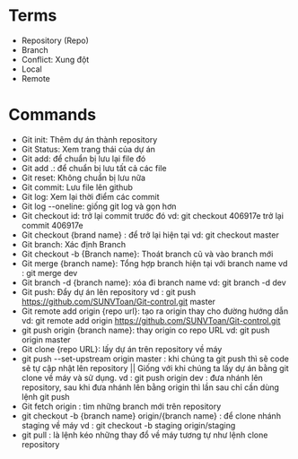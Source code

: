 # Terms

- Repository (Repo)
- Branch
- Conflict: Xung đột
- Local
- Remote

# Commands

- Git init: Thêm dự án thành repository
- Git Status: Xem trang thái của dự án
- Git add: để chuẩn bị lưu lại file đó
- Git add .: để chuẩn bị lưu tất cả các file
- Git reset: Không chuẩn bị lưu nữa
- Git commit: Lưu file lên github
- Git log: Xem lại thời điểm các commit
- Git log --oneline: giống git log và gọn hơn
- Git checkout id: trở lại commit trước đó
  vd: git checkout 406917e trở lại commit 406917e
- Git checkout {brand name} : để trở lại hiện tại
  vd: git checkout master
- Git branch: Xác định Branch
- Git checkout -b {Branch name}: Thoát branch cũ và vào branch mới
- Git merge {branch name}: Tổng hợp branch hiện tại với branch name
  vd : git merge dev
- Git branch -d {branch name}: xóa đi branch name
  vd: git branch -d dev
- Git push: Đẩy dự án lên repository
  vd : git push https://github.com/SUNVToan/Git-control.git master
- Git remote add origin {repo url}: tạo ra origin thay cho đường hướng dẫn
  vd: git remote add origin https://github.com/SUNVToan/Git-control.git
- git push origin {branch name}: thay origin co repo URL
  vd: git push origin master
- Git clone {repo URL}: lấy dự án trên repository về máy
- git push --set-upstream origin master : khi chúng ta git push thì sẽ code sẽ tự cập nhật lên repository || Giống với khi chúng ta lấy dự án bằng git clone về máy và sử dụng.
  vd : git push origin dev : đưa nhánh lên repository, sau khi đưa nhánh lên bằng origin thì lần sau chỉ cần dùng lệnh git push
- Git fetch origin : tìm những branch mới trên repository
- git checkout -b {branch name} origin/{branch name} : để clone nhánh staging về máy
  vd : git checkout -b staging origin/staging
- git pull : là lệnh kéo những thay đổ về máy tương tự như lệnh clone repository
